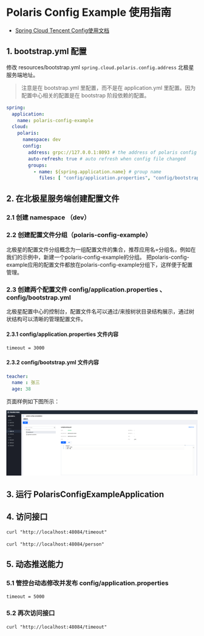 # Polaris Config Example 使用指南
- [Spring Cloud Tencent Config使用文档](https://github.com/Tencent/spring-cloud-tencent/wiki/Spring-Cloud-Tencent-Config-%E4%BD%BF%E7%94%A8%E6%96%87%E6%A1%A3)

## 1. bootstrap.yml 配置

修改 resources/bootstrap.yml ```spring.cloud.polaris.config.address``` 北极星服务端地址。
> 注意是在 bootstrap.yml 里配置，而不是在 application.yml 里配置。因为配置中心相关的配置是在 bootstrap 阶段依赖的配置。

```` yaml
spring:     
  application:
    name: polaris-config-example
  cloud:
    polaris:
      namespace: dev
      config:
        address: grpc://127.0.0.1:8093 # the address of polaris config server
        auto-refresh: true # auto refresh when config file changed
        groups:
          - name: ${spring.application.name} # group name
            files: [ "config/application.properties", "config/bootstrap.yml" ] # config/application.properties takes precedence over config/bootstrap.yml
````

## 2. 在北极星服务端创建配置文件

### 2.1 创建 namespace （dev）
### 2.2 创建配置文件分组（polaris-config-example）

北极星的配置文件分组概念为一组配置文件的集合，推荐应用名=分组名，例如在我们的示例中，新建一个polaris-config-example的分组。
把polaris-config-example应用的配置文件都放在polaris-config-example分组下，这样便于配置管理。

### 2.3 创建两个配置文件 config/application.properties 、config/bootstrap.yml

北极星配置中心的控制台，配置文件名可以通过/来按树状目录结构展示，通过树状结构可以清晰的管理配置文件。

#### 2.3.1 config/application.properties 文件内容
 
 ```` properties
timeout = 3000
````

#### 2.3.2 config/bootstrap.yml 文件内容

````yaml 
teacher:
  name : 张三
  age: 38
````            

页面样例如下图所示：

![](polaris-config-ui.png)

## 3. 运行 PolarisConfigExampleApplication

## 4. 访问接口

````
curl "http://localhost:48084/timeout"

curl "http://localhost:48084/person"
````

## 5. 动态推送能力

### 5.1 管控台动态修改并发布 config/application.properties

 ```` properties
timeout = 5000
````  

### 5.2 再次访问接口 
````
curl "http://localhost:48084/timeout"
````